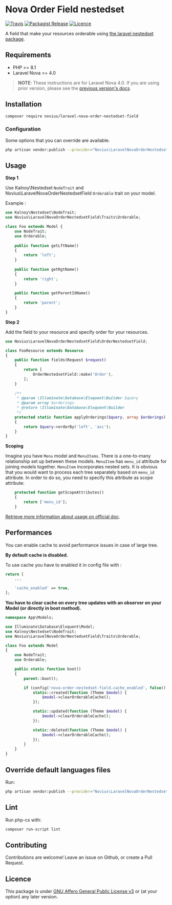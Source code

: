 # Nova Order Field nestedset
[![Travis](https://img.shields.io/travis/novius/laravel-nova-order-nestedset-field.svg?maxAge=1800&style=flat-square)](https://travis-ci.org/novius/laravel-nova-order-nestedset-field)
[![Packagist Release](https://img.shields.io/packagist/v/novius/laravel-nova-order-nestedset-field.svg?maxAge=1800&style=flat-square)](https://packagist.org/packages/novius/laravel-nova-order-nestedset-field)
[![Licence](https://img.shields.io/packagist/l/novius/laravel-nova-order-nestedset-field.svg?maxAge=1800&style=flat-square)](https://github.com/novius/laravel-nova-order-nestedset-field#licence)

A field that make your resources orderable using [the laravel nestedset package](https://github.com/lazychaser/laravel-nestedset).

## Requirements

* PHP >= 8.1
* Laravel Nova >= 4.0

> **NOTE**: These instructions are for Laravel Nova 4.0. If you are using prior version, please
> see the [previous version's docs](https://github.com/novius/laravel-nova-order-nestedset-field/tree/2.x).

## Installation

```sh
composer require novius/laravel-nova-order-nestedset-field
```

### Configuration

Some options that you can override are available.

```sh
php artisan vendor:publish --provider="Novius\LaravelNovaOrderNestedsetField\OrderNestedsetFieldServiceProvider" --tag="config"
```

## Usage

**Step 1**

Use Kalnoy\Nestedset `NodeTrait` and Novius\LaravelNovaOrderNestedsetField `Orderable` trait on your model. 

Example :

```php
use Kalnoy\Nestedset\NodeTrait;
use Novius\LaravelNovaOrderNestedsetField\Traits\Orderable;

class Foo extends Model {
    use NodeTrait;
    use Orderable;
    
    public function getLftName()
    {
        return 'left';
    }
    
    public function getRgtName()
    {
        return 'right';
    }
    
    public function getParentIdName()
    {
        return 'parent';
    }
}

```

**Step 2**
 
Add the field to your resource and specify order for your resources.


```php
use Novius\LaravelNovaOrderNestedsetField\OrderNestedsetField;

class FooResource extends Resource
{       
    public function fields(Request $request)
    {
        return [
            OrderNestedsetField::make('Order'),
        ];
    }
    
    /**
     * @param \Illuminate\Database\Eloquent\Builder $query
     * @param array $orderings
     * @return \Illuminate\Database\Eloquent\Builder
     */
    protected static function applyOrderings($query, array $orderings)
    {
        return $query->orderBy('left', 'asc');
    }
}

```

**Scoping**

Imagine you have `Menu` model and `MenuItems`. There is a one-to-many relationship
set up between these models. `MenuItem` has `menu_id` attribute for joining models
together. `MenuItem` incorporates nested sets. It is obvious that you would want to
process each tree separately based on `menu_id` attribute. In order to do so, you
need to specify this attribute as scope attribute:

```php
    protected function getScopeAttributes()
    {
        return ['menu_id'];
    }
```

[Retrieve more information about usage on official doc](https://github.com/lazychaser/laravel-nestedset#scoping).

## Performances

You can enable cache to avoid performance issues in case of large tree.

**By default cache is disabled.**

To use cache you have to enabled it in config file with :

```php
return [
    ...

    'cache_enabled' => true,
];
```

**You have to clear cache on every tree updates with an observer on your Model (or directly in boot method).**

```php
namespace App\Models;

use Illuminate\Database\Eloquent\Model;
use Kalnoy\Nestedset\NodeTrait;
use Novius\LaravelNovaOrderNestedsetField\Traits\Orderable;

class Foo extends Model 
{
    use NodeTrait;
    use Orderable;

    public static function boot()
    {
        parent::boot();

        if (config('nova-order-nestedset-field.cache_enabled', false)) {
            static::created(function (Theme $model) {
                $model->clearOrderableCache();
            });

            static::updated(function (Theme $model) {
                $model->clearOrderableCache();
            });

            static::deleted(function (Theme $model) {
                $model->clearOrderableCache();
            });
        }
    }
}
```

## Override default languages files

Run:

```sh
php artisan vendor:publish --provider="Novius\LaravelNovaOrderNestedsetField\OrderNestedsetFieldServiceProvider" --tag="lang"
```

## Lint

Run php-cs with:

```sh
composer run-script lint
```

## Contributing

Contributions are welcome!
Leave an issue on Github, or create a Pull Request.


## Licence

This package is under [GNU Affero General Public License v3](http://www.gnu.org/licenses/agpl-3.0.html) or (at your option) any later version.

